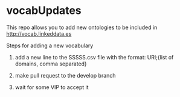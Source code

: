 # vocabUpdates
This repo allows you to add new ontologies to be included in http://vocab.linkeddata.es

Steps for adding a new vocabulary
1) add a new line to the SSSSS.csv file with the format: URI;{list of domains, comma separated}

2) make pull request to the develop branch

3) wait for some VIP to accept it
